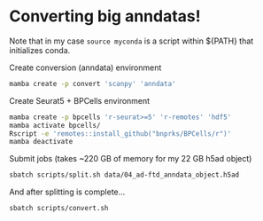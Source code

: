 # Converting big anndatas!
Note that in my case `source myconda` is a script within ${PATH} that initializes conda.

Create conversion (anndata) environment
```bash
mamba create -p convert 'scanpy' 'anndata'
```


Create Seurat5 + BPCells environment
```bash
mamba create -p bpcells 'r-seurat>=5' 'r-remotes' 'hdf5'
mamba activate bpcells/
Rscript -e 'remotes::install_github("bnprks/BPCells/r")'
mamba deactivate
```

Submit jobs (takes ~220 GB of memory for my 22 GB h5ad object)

```bash
sbatch scripts/split.sh data/04_ad-ftd_anndata_object.h5ad
```
And after splitting is complete...
```bash
sbatch scripts/convert.sh
```
